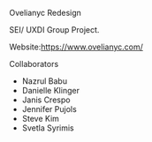 Ovelianyc Redesign

SEI/ UXDI Group Project.

Website:https://www.ovelianyc.com/

Collaborators

- Nazrul Babu
- Danielle Klinger
- Janis Crespo
- Jennifer Pujols
- Steve Kim
- Svetla Syrimis
